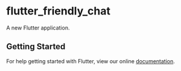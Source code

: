 # flutter_friendly_chat

A new Flutter application.

## Getting Started

For help getting started with Flutter, view our online
[documentation](https://flutter.io/).
